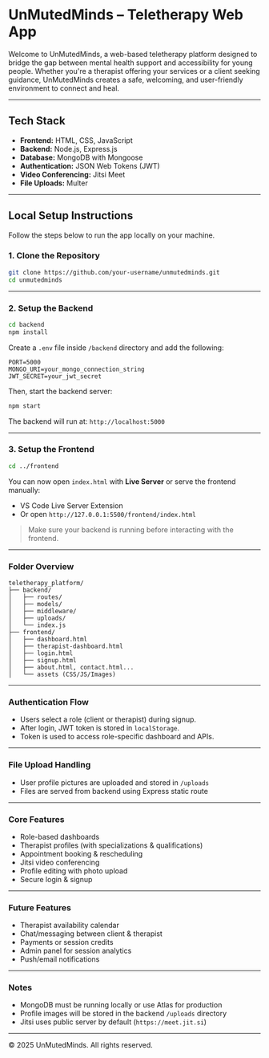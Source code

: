 #  UnMutedMinds – Teletherapy Web App

Welcome to UnMutedMinds, a web-based teletherapy platform designed to bridge the gap between mental health support and accessibility for young people. Whether you're a therapist offering your services or a client seeking guidance, UnMutedMinds creates a safe, welcoming, and user-friendly environment to connect and heal.

---

## Tech Stack

- **Frontend:** HTML, CSS, JavaScript
- **Backend:** Node.js, Express.js
- **Database:** MongoDB with Mongoose
- **Authentication:** JSON Web Tokens (JWT)
- **Video Conferencing:** Jitsi Meet
- **File Uploads:** Multer

---

##  Local Setup Instructions

Follow the steps below to run the app locally on your machine.

###  1. Clone the Repository

```bash
git clone https://github.com/your-username/unmutedminds.git
cd unmutedminds
```

---

### 2. Setup the Backend

```bash
cd backend
npm install
```

Create a `.env` file inside `/backend` directory and add the following:

```env
PORT=5000
MONGO_URI=your_mongo_connection_string
JWT_SECRET=your_jwt_secret
```

Then, start the backend server:

```bash
npm start
```

The backend will run at: `http://localhost:5000`

---

###  3. Setup the Frontend

```bash
cd ../frontend
```

You can now open `index.html` with **Live Server** or serve the frontend manually:

- VS Code Live Server Extension
- Or open `http://127.0.0.1:5500/frontend/index.html`

> Make sure your backend is running before interacting with the frontend.

---

###  Folder Overview

```
teletherapy_platform/
├── backend/
│   ├── routes/
│   ├── models/
│   ├── middleware/
│   ├── uploads/
│   └── index.js
├── frontend/
│   ├── dashboard.html
│   ├── therapist-dashboard.html
│   ├── login.html
│   ├── signup.html
│   ├── about.html, contact.html...
│   └── assets (CSS/JS/Images)
```

---

###  Authentication Flow

- Users select a role (client or therapist) during signup.
- After login, JWT token is stored in `localStorage`.
- Token is used to access role-specific dashboard and APIs.

---

###  File Upload Handling

- User profile pictures are uploaded and stored in `/uploads`
- Files are served from backend using Express static route

---

###  Core Features

- Role-based dashboards
- Therapist profiles (with specializations & qualifications)
- Appointment booking & rescheduling
- Jitsi video conferencing
- Profile editing with photo upload
- Secure login & signup

---

###  Future Features

- Therapist availability calendar
- Chat/messaging between client & therapist
- Payments or session credits
- Admin panel for session analytics
- Push/email notifications

---

###  Notes

- MongoDB must be running locally or use Atlas for production
- Profile images will be stored in the backend `/uploads` directory
- Jitsi uses public server by default (`https://meet.jit.si`)

---

© 2025 UnMutedMinds. All rights reserved.
